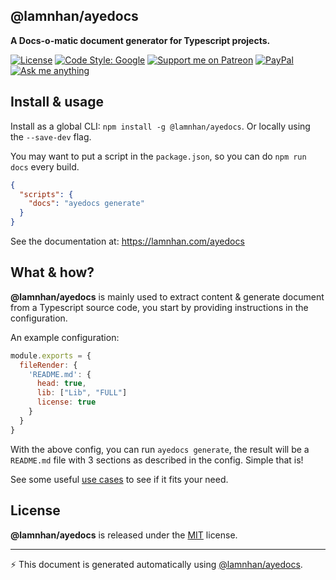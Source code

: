 <section id="head" data-note="AUTO-GENERATED CONTENT, DO NOT EDIT DIRECTLY!">

# @lamnhan/ayedocs

**A Docs-o-matic document generator for Typescript projects.**

</section>

<section id="header">

[![License][license_badge]][license_url]
[![Code Style: Google](https://img.shields.io/badge/code%20style-google-blueviolet.svg)](https://github.com/google/gts)
[![Support me on Patreon][patreon_badge]][patreon_url]
[![PayPal][paypal_donate_badge]][paypal_donate_url]
[![Ask me anything][ask_me_badge]][ask_me_url]

[license_badge]: https://img.shields.io/github/license/mashape/apistatus.svg
[license_url]: https://github.com/lamnhan/seminjecto/blob/master/LICENSE
[patreon_badge]: https://lamnhan.github.io/assets/images/badges/patreon.svg
[patreon_url]: https://www.patreon.com/lamnhan
[paypal_donate_badge]: https://lamnhan.github.io/assets/images/badges/paypal_donate.svg
[paypal_donate_url]: https://www.paypal.me/lamnhan
[ask_me_badge]: https://img.shields.io/badge/ask/me-anything-1abc9c.svg
[ask_me_url]: https://m.me/lamhiennhan

</section>

<section id="main">

## Install & usage

Install as a global CLI: `npm install -g @lamnhan/ayedocs`. Or locally using the `--save-dev` flag.

You may want to put a script in the `package.json`, so you can do `npm run docs` every build.

```json
{
  "scripts": {
    "docs": "ayedocs generate"
  }
}
```

See the documentation at: <https://lamnhan.com/ayedocs>

## What & how?

**@lamnhan/ayedocs** is mainly used to extract content & generate document from a Typescript source code, you start by providing instructions in the configuration.

An example configuration:

```js
module.exports = {
  fileRender: {
    'README.md': {
      head: true,
      lib: ["Lib", "FULL"]
      license: true
    }
  }
}
```

With the above config, you can run `ayedocs generate`, the result will be a `README.md` file with 3 sections as described in the config. Simple that is!

See some useful [use cases](https://lamnhan.com/ayedocs/introduction.html#use-cases) to see if it fits your need.

</section>

<section id="license" data-note="AUTO-GENERATED CONTENT, DO NOT EDIT DIRECTLY!">

## License

**@lamnhan/ayedocs** is released under the [MIT](https://github.com/lamnhan/ayedocs/blob/master/LICENSE) license.

</section>

<section id="attr">

---

⚡️ This document is generated automatically using [@lamnhan/ayedocs](https://github.com/lamnhan/ayedocs).

</section>
